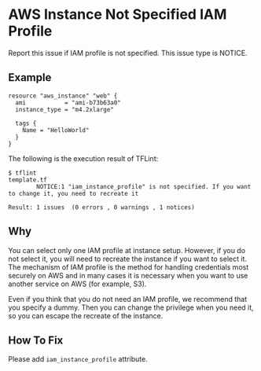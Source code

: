 # AWS Instance Not Specified IAM Profile
Report this issue if IAM profile is not specified. This issue type is NOTICE.

## Example
```
resource "aws_instance" "web" {
  ami           = "ami-b73b63a0"
  instance_type = "m4.2xlarge"

  tags {
    Name = "HelloWorld"
  }
}
```

The following is the execution result of TFLint: 

```
$ tflint
template.tf
        NOTICE:1 "iam_instance_profile" is not specified. If you want to change it, you need to recreate it

Result: 1 issues  (0 errors , 0 warnings , 1 notices)
```

## Why
You can select only one IAM profile at instance setup. However, if you do not select it, you will need to recreate the instance if you want to select it. The mechanism of IAM profile is the method for handling credentials most securely on AWS and in many cases it is necessary when you want to use another service on AWS (for example, S3).

Even if you think that you do not need an IAM profile, we recommend that you specify a dummy. Then you can change the privilege when you need it, so you can escape the recreate of the instance.

## How To Fix
Please add `iam_instance_profile` attribute.
